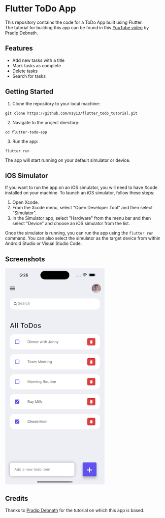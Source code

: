 # Flutter ToDo App

This repository contains the code for a ToDo App built using Flutter.  
The tutorial for building this app can be found in this [YouTube video](https://www.youtube.com/watch?v=K4P5DZ9TRns&ab_channel=PradipDebnath) by Pradip Debnath.

## Features

- Add new tasks with a title
- Mark tasks as complete
- Delete tasks
- Search for tasks

## Getting Started

1. Clone the repository to your local machine:
```
git clone https://github.com/nsy13/flutter_todo_tutorial.git
```

2. Navigate to the project directory:
```
cd flutter-todo-app
```

3. Run the app:
```
flutter run
```

The app will start running on your default simulator or device.

## iOS Simulator

If you want to run the app on an iOS simulator, you will need to have Xcode installed on your machine. To launch an iOS simulator, follow these steps:

1. Open Xcode.
2. From the Xcode menu, select "Open Developer Tool" and then select "Simulator".
3. In the Simulator app, select "Hardware" from the menu bar and then select "Device" and choose an iOS simulator from the list.

Once the simulator is running, you can run the app using the `flutter run` command. You can also select the simulator as the target device from within Android Studio or Visual Studio Code.

## Screenshots

![](screenshots/iOS_screenshot.png)

## Credits

Thanks to [Pradip Debnath](https://www.youtube.com/channel/UCnv8fK5zL1dR5aMCFQ2yOBA) for the tutorial on which this app is based.

